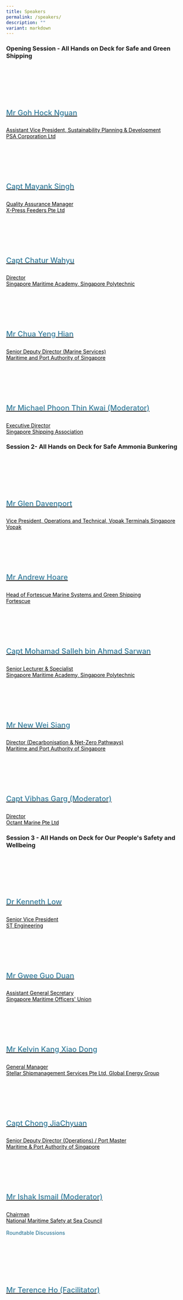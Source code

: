 ```yaml
---
title: Speakers
permalink: /speakers/
description: ""
variant: markdown
---
```

<div>
  <h3>Opening Session - All Hands on Deck for Safe and Green Shipping</h3>
</div>
<section class="bp-section font">
  <div class="bp-container is-fluid has-text-centered">
    <div class="row">
      <div class="col is-4">
        <a href="/goh-hock-nguan">
          <div class="speaker-image-wrapper" style="background-image: url(/images/Speakers/2024/Speaker_-_Mr_Goh_Hock_Nguan.png)"></div>
          <h4 class="speaker-name text-ellipsis">Mr Goh Hock Nguan</h4>
          <div class="speaker-position text-ellipsis">Assistant Vice President, Sustainability Planning &amp; Development</div>
          <div class="speaker-company text-ellipsis">PSA Corporation Ltd</div>
        </a>
      </div>
      <div class="col is-4">
        <a href="/mayank-singh">
          <div class="speaker-image-wrapper" style="background-image: url(/images/Speakers/2024/Speaker_-_Capt_Mayank_Singh.png)"></div>
          <h4 class="speaker-name text-ellipsis">Capt Mayank Singh</h4>
          <div class="speaker-position text-ellipsis">Quality Assurance Manager</div>
          <div class="speaker-company text-ellipsis">X-Press Feeders Pte Ltd</div>
        </a>
      </div>
      <div class="col is-4">
        <a href="/chatur-wahyu/">
          <div class="speaker-image-wrapper" style="background-image: url(/images/Speakers/2024/Speaker_-_Capt_Chatur_Wahyu.png)"></div>
          <h4 class="speaker-name text-ellipsis">Capt Chatur Wahyu</h4>
          <div class="speaker-position text-ellipsis">Director</div>
          <div class="speaker-company text-ellipsis">Singapore Maritime Academy, Singapore Polytechnic</div>
        </a>
      </div>
    </div>
    <div class="row">
      <div class="col is-4">
        <a href="/chua-yeng-hian">
          <div class="speaker-image-wrapper" style="background-image: url(/images/Speakers/2024/Speaker_-_Mr_Chua_Yeng_Hian.png)"></div>
          <h4 class="speaker-name text-ellipsis">Mr Chua Yeng Hian</h4>
          <div class="speaker-position text-ellipsis">Senior Deputy Director (Marine Services) <br> </div>
          <div class="speaker-company text-ellipsis">Maritime and Port Authority of Singapore</div>
        </a>
      </div>
      <div class="col is-4">
        <a href="/michael-phoon-thin-kwai">
          <div class="speaker-image-wrapper" style="background-image: url(/images/Speakers/2024/Moderator_-_Michael_Phoon_Thin_Kwai.png)"></div>
          <h4 class="speaker-name text-ellipsis">Mr Michael Phoon Thin Kwai (Moderator)</h4>
          <div class="speaker-position text-ellipsis">Executive Director</div>
          <div class="speaker-company text-ellipsis">Singapore Shipping Association</div>
				</a>
			</div>
		</div>
	</div>
	</section>
  	
  <h3>Session 2- All Hands on Deck for Safe Ammonia Bunkering</h3>
<section class="bp-section font"><a href="/michael-phoon">
  </a><div class="bp-container is-fluid has-text-centered"><a href="/michael-phoon">
    </a><div class="row"><a href="/michael-phoon">
      </a><div class="col is-4"><a href="/michael-phoon">
        </a><a href="/glen-davenport">
          <div class="speaker-image-wrapper" style="background-image: url(/images/Speakers/2024/Speaker_-_Mr_Glen_Davenport.png)"></div>
          <h4 class="speaker-name text-ellipsis">Mr Glen Davenport</h4>
          <div class="speaker-position text-ellipsis">Vice President, Operations and Technical, Vopak Terminals Singapore </div>
          <div class="speaker-company text-ellipsis">Vopak</div>
        </a>
      </div>
      <div class="col is-4">
        <a href="/andrew-hoare">
          <div class="speaker-image-wrapper" style="background-image: url(/images/Speakers/2024/Speaker_-_Mr._ANDREW_HOARE.png)"></div>
          <h4 class="speaker-name text-ellipsis">Mr Andrew Hoare</h4>
          <div class="speaker-position text-ellipsis">Head of Fortescue Marine Systems and Green Shipping</div>
          <div class="speaker-company text-ellipsis">Fortescue</div>
        </a>
      </div>
			 <div class="col is-4">
        <a href="/mohamad-salleh-bin-ahmad-sarwan">
          <div class="speaker-image-wrapper position-center" style="background-image: url(/images/Speakers/2024/Speaker_-_Capt._Mohamad_Salleh_bin_Ahmad_Sarwan.png)"></div>
          <h4 class="speaker-name text-ellipsis">Capt Mohamad Salleh bin Ahmad Sarwan</h4>
          <div class="speaker-position text-ellipsis">Senior Lecturer &amp; Specialist</div>
          <div class="speaker-company text-ellipsis">Singapore Maritime Academy, Singapore Polytechnic</div>
        </a>
      </div>
    </div>
    <div class="row">
      <div class="col is-4">
        <a href="/new-wei-siang">
          <div class="speaker-image-wrapper" style="background-image: url(/images/Speakers/2024/Speaker_-_Mr_New_Wei_Siang.png)"></div>
          <h4 class="speaker-name text-ellipsis">Mr New Wei Siang </h4>
          <div class="speaker-position text-ellipsis">Director (Decarbonisation &amp; Net-Zero Pathways)</div>
          <div class="speaker-company text-ellipsis">Maritime and Port Authority of Singapore</div>
        </a>
      </div>
      <div class="col is-4">
        <a href="/vibhas-garg">
          <div class="speaker-image-wrapper" style="background-image: url(/images/Speakers/2024/Captain_Vibhas_Grag__Moderator.png)"></div>
          <h4 class="speaker-name text-ellipsis">Capt Vibhas Garg (Moderator)</h4>
          <div class="speaker-position text-ellipsis">Director</div>
          <div class="speaker-company text-ellipsis">Octant Marine Pte Ltd</div>
        </a>
      </div>
    </div>
  </div>
</section>
	
  <h3>Session 3 - All Hands on Deck for Our People's Safety and Wellbeing</h3>
<section class="bp-section font"><a href="/vibhas-garg">
  </a><div class="bp-container is-fluid has-text-centered"><a href="/vibhas-garg">
    </a><div class="row"><a href="/vibhas-garg">
      </a><div class="col is-4"><a href="/vibhas-garg">
        </a><a href="/kenneth-low/">
          <div class="speaker-image-wrapper" style="background-image: url(/images/Speakers/2024/Speaker_-_Prof_Kenneth_Low.png)"></div>
          <h4 class="speaker-name text-ellipsis">Dr Kenneth Low</h4>
          <div class="speaker-position text-ellipsis">Senior Vice President </div>
          <div class="speaker-company text-ellipsis">ST Engineering</div>
        </a>
      </div>
      <div class="col is-4">
        <a href="/gwee-guo-duan">
          <div class="speaker-image-wrapper" style="background-image: url(/images/Speakers/2024/Speaker_-_Mr._Gwee_Guo_Duan.png)"></div>
          <h4 class="speaker-name text-ellipsis">Mr Gwee Guo Duan</h4>
          <div class="speaker-position text-ellipsis">Assistant General Secretary</div>
          <div class="speaker-company text-ellipsis">Singapore Maritime Officers' Union</div>
        </a>
      </div>
			 <div class="col is-4">
        <a href="/kelvin-kang-xiao-dong/">
          <div class="speaker-image-wrapper" style="background-image: url(/images/Speakers/2024/Speaker_-_Mr._Kelvin_Kang_XiaoDong-.png)"></div>
          <h4 class="speaker-name text-ellipsis">Mr Kelvin Kang Xiao Dong</h4>
          <div class="speaker-position text-ellipsis">General Manager</div>
          <div class="speaker-company text-ellipsis">Stellar Shipmanagement Services Pte Ltd, Global Energy Group</div>
        </a>
      </div>
    </div>
    <div class="row">
	    <div class="col is-4">
        <a href="/chong-jiachyuan">
          <div class="speaker-image-wrapper position-center" style="background-image: url(/images/Speakers/2024/chongjiachyuan-.png)"></div>
          <h4 class="speaker-name text-ellipsis">Capt Chong JiaChyuan </h4>
          <div class="speaker-position text-ellipsis">Senior Deputy Director (Operations) / Port Master</div>
          <div class="speaker-company text-ellipsis">Maritime & Port Authority of Singapore</div>
        </a>
      </div>
      <div class="col is-4">
        <a href="/ishak-ismail">
          <div class="speaker-image-wrapper position-center" style="background-image: url(/images/Speakers/2024/Moderator_-_Mr.Ishak_Ismail-.png)"></div>
          <h4 class="speaker-name text-ellipsis">Mr Ishak Ismail (Moderator) </h4>
          <div class="speaker-position text-ellipsis">Chairman</div>
          <div class="speaker-company text-ellipsis">National Maritime Safety at Sea Council </div>
        </a>
      </div>
    </div>
  </div>
</section>

<h4 class="text-margin">Roundtable Discussions</h4>
<section class="bp-section font">
	<div class="bp-container is-fluid has-text-centered">
	<div class="row">
		<div class="col is-4">
			<a href="/terence-ho">
				<div class="speaker-image-wrapper position-center" style="background-image: url(/images/Speakers/2024/Facilitator_-_Mr_Trence_Ho__1.png)"></div>
				 <h4 class="speaker-name text-ellipsis">Mr Terence Ho (Facilitator)</h4>
				 <div class="speaker-position text-ellipsis"></div>
				 <div class="speaker-company text-ellipsis"></div>
			 </a>
		 </div>
	</div>
	</div>
</section>



<style type="text/css">
	h4.speaker-name.text-ellipsis{
		margin-top:1rem!important;
	}
	h4.text-margin{
		margin-top:1rem!important;
	}
	
  .is-left {
    text-align: left;
  }
	
  .bg-light {
    background-color: #fff !important;
    box-shadow: 5px 0 6px -4px rgb(195 195 195 / 80%), -5px 0 6px -4px rgb(195 195 195 / 80%);
  }

  .p-4 {
    padding: 1.5rem !important;
  }

  .speaker-role small {
    font-size: 11px;
    text-transform: capitalize;
  }

  .speaker-name {
    font-size: 1.25rem;
  }

  .text-ellipsis {
    /* white-space: nowrap; */
    color: #000;
    overflow: hidden;
    text-overflow: ellipsis;
  }

  .font {
    font-size: 14px;
  }

  h4 {
    font-weight: 500;
    color: #337B9A !important;
  }

  .content a {
    text-decoration: none;
  }
@media only screen and (max-width:600px){
	.speaker-image-wrapper{
		height: 200px;
		width: 200px;
		}
}
  .speaker-image-wrapper{
    height: 100px;
    width: 100px;
    background-position: center center;
    background-size: cover;
    border-radius: 50%;
    background-repeat: no-repeat;
    margin: 0 auto;
  }
	.position-center{
		background-position: top center!important;
	}
</style>
